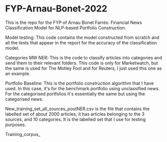 # FYP-Arnau-Bonet-2022

This is the repo for the FYP of Arnau Bonet Farrés: Financial News Classification Model for NLP-based Portfolio Construction.

Model testing: This code contains the model constructed from scratch and all the tests that appear in the report for the accuracy of the classification model.

Categories MW NER: This is the code to classify articles into categories and send them to their relevant folders. This code is only for Marketwatch, but the same is used for The Motley Fool and for Reuters, I just used this one as an example.

Portfolio Baseline: This is the portfolio construction algorithm that I have used. In this case, it's for the benchmark portfolio using unclassified news. For the categorised portfolios it's essentially the same but using the categorised news.

New_training_set_all_sources_postNER.csv is the file that contains the labelled set of about 2000 articles, it has articles belonging to the 3 sources, and 10 categories. It is the labelled set that I use for testing purposes.

Training_corpus_
